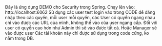 Đây là ứng dụng DEMO cho Security trong Spring.
Chạy lên vào: http://localhost:6062
Sử dụng các user test login vào trong CODE để đăng nhập theo các quyền, mỗi user mỗi quyền, các User có quyền ngang nhau chỉ vào được các URL của mình, không thể vào của user ngang cấp. 
Đối với user có quyền cao hơn như Admin thì sẽ vào được tất cả.
Hoặc Manager sẽ vào được user
Các tài khoản này chỉ được sử dụng trong code cứng, ko nằm trong DB.